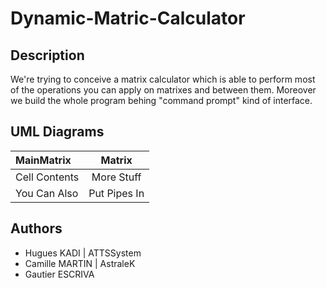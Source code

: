 # Dynamic-Matric-Calculator

## Description

We're trying to conceive a matrix calculator which is able to perform most of the operations you can apply on matrixes and between them. Moreover we build the whole program behing "command prompt" kind of interface.

## UML Diagrams

| MainMatrix     	 | Matrix    |
| :-------------     | :----------: |
|  Cell Contents	 | More Stuff	|
| You Can Also  	 | Put Pipes In |

## Authors
- Hugues KADI | ATTSSystem
- Camille MARTIN | AstraleK
- Gautier ESCRIVA
